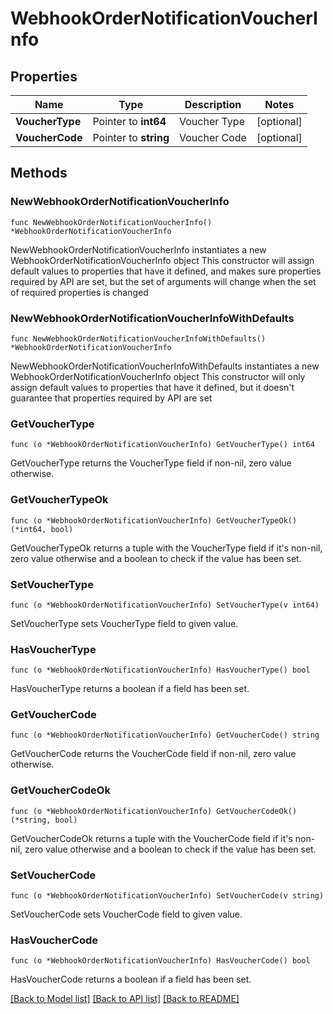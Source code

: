 # WebhookOrderNotificationVoucherInfo

## Properties

Name | Type | Description | Notes
------------ | ------------- | ------------- | -------------
**VoucherType** | Pointer to **int64** | Voucher Type | [optional] 
**VoucherCode** | Pointer to **string** | Voucher Code | [optional] 

## Methods

### NewWebhookOrderNotificationVoucherInfo

`func NewWebhookOrderNotificationVoucherInfo() *WebhookOrderNotificationVoucherInfo`

NewWebhookOrderNotificationVoucherInfo instantiates a new WebhookOrderNotificationVoucherInfo object
This constructor will assign default values to properties that have it defined,
and makes sure properties required by API are set, but the set of arguments
will change when the set of required properties is changed

### NewWebhookOrderNotificationVoucherInfoWithDefaults

`func NewWebhookOrderNotificationVoucherInfoWithDefaults() *WebhookOrderNotificationVoucherInfo`

NewWebhookOrderNotificationVoucherInfoWithDefaults instantiates a new WebhookOrderNotificationVoucherInfo object
This constructor will only assign default values to properties that have it defined,
but it doesn't guarantee that properties required by API are set

### GetVoucherType

`func (o *WebhookOrderNotificationVoucherInfo) GetVoucherType() int64`

GetVoucherType returns the VoucherType field if non-nil, zero value otherwise.

### GetVoucherTypeOk

`func (o *WebhookOrderNotificationVoucherInfo) GetVoucherTypeOk() (*int64, bool)`

GetVoucherTypeOk returns a tuple with the VoucherType field if it's non-nil, zero value otherwise
and a boolean to check if the value has been set.

### SetVoucherType

`func (o *WebhookOrderNotificationVoucherInfo) SetVoucherType(v int64)`

SetVoucherType sets VoucherType field to given value.

### HasVoucherType

`func (o *WebhookOrderNotificationVoucherInfo) HasVoucherType() bool`

HasVoucherType returns a boolean if a field has been set.

### GetVoucherCode

`func (o *WebhookOrderNotificationVoucherInfo) GetVoucherCode() string`

GetVoucherCode returns the VoucherCode field if non-nil, zero value otherwise.

### GetVoucherCodeOk

`func (o *WebhookOrderNotificationVoucherInfo) GetVoucherCodeOk() (*string, bool)`

GetVoucherCodeOk returns a tuple with the VoucherCode field if it's non-nil, zero value otherwise
and a boolean to check if the value has been set.

### SetVoucherCode

`func (o *WebhookOrderNotificationVoucherInfo) SetVoucherCode(v string)`

SetVoucherCode sets VoucherCode field to given value.

### HasVoucherCode

`func (o *WebhookOrderNotificationVoucherInfo) HasVoucherCode() bool`

HasVoucherCode returns a boolean if a field has been set.


[[Back to Model list]](../README.md#documentation-for-models) [[Back to API list]](../README.md#documentation-for-api-endpoints) [[Back to README]](../README.md)


